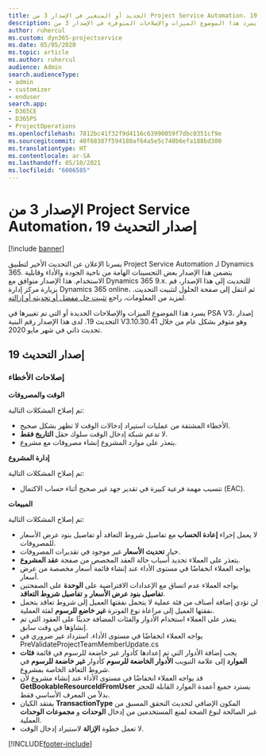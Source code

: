 ```yaml
---
title: الجديد أو المتغير في الإصدار 3 من Project Service Automation، إصدار التحديث 19
description: يسرد هذا الموضوع الميزات والإصلاحات المتوفرة في الإصدار 3 من Project Service Automation، إصدار التحديث 19.
author: ruhercul
ms.custom: dyn365-projectservice
ms.date: 05/05/2020
ms.topic: article
ms.author: ruhercul
audience: Admin
search.audienceType:
- admin
- customizer
- enduser
search.app:
- D365CE
- D365PS
- ProjectOperations
ms.openlocfilehash: 7812bc41f32f9d4116c63990059f7dbc0351cf9e
ms.sourcegitcommit: 40f68387f594180af64a5e5c748b6efa188bd300
ms.translationtype: HT
ms.contentlocale: ar-SA
ms.lasthandoff: 05/10/2021
ms.locfileid: "6006585"
---
```

# <a name="project-service-automation-update-release-19-v3"></a>الإصدار 3 من Project Service Automation، إصدار التحديث 19

[!include [banner](../includes/psa-now-project-operations.md)]

يسرنا الإعلان عن التحديث الأخير لتطبيق Project Service Automation لـ Dynamics 365. يتضمن هذا الإصدار بعض التحسينات الهامة من ناحية الجودة والأداء وقابلية الاستخدام. هذا الإصدار متوافق مع Dynamics 365 9.x. للتحديث إلى هذا الإصدار، قم بزيارة مركز إدارة Dynamics 365 online، ثم انتقل إلى صفحة الحلول لتثبيت التحديث. لمزيد من المعلومات، راجع [تثبيت حل مفضل أو تحديثه أو إزالته](/power-platform/admin/install-remove-preferred-solution).

يسرد هذا الموضوع الميزات والإصلاحات الجديدة أو التي تم تغييرها في PSA V3، إصدار التحديث 19. لدى هذا الإصدار رقم البنية V3.10.30.41 وهو متوفر بشكل عام من خلال تحديث ذاتي في شهر مايو 2020.

## <a name="update-release-19"></a>إصدار التحديث 19

### <a name="bug-fixes"></a>إصلاحات الأخطاء

**الوقت والمصروفات**

تم إصلاح المشكلات التالية: 

- الأخطاء المشتقة من عمليات استيراد إدخالات الوقت لا تظهر بشكل صحيح.
- لا تدعم شبكة إدخال الوقت سلوك حقل **التاريخ فقط**.
- يتعذر على موارد المشروع إنشاء مصروفات مع مشروع.

**إدارة المشروع**

تم إصلاح المشكلات التالية: 

-  تتسبب مهمة فرعية كبيرة في تقدير جهد غير صحيح أثناء حساب الاكتمال (EAC).

**المبيعات**

تم إصلاح المشكلات التالية: 

- لا يعمل إجراء **إعادة الحساب** مع تفاصيل شروط التعاقد أو تفاصيل بنود عرض الأسعار للمصروفات.
- خيار **تحديث الأسعار** غير موجود في تقديرات المصروفات.
-  يتعذر على العملاء تحديد أسباب حالة العقد المخصص من صفحة **عقد المشروع**.
- يواجه العملاء انخفاضًا في مستوى الأداء عند إنشاء قائمة أسعار مخصصة من عرض أسعار.
- يواجه العملاء عدم اتساق مع الإعدادات الافتراضية على **الوحدة** على الصفحتين **تفاصيل بنود عرض الأسعار** و **تفاصيل شروط التعاقد**.
- لن تؤدي إضافة أصناف من فئة عملية لا يتحمل نفقتها العميل إلى شروط تعاقد يتحمل نفقتها العميل إلى مراعاة نوع الفوترة **غير خاضع للرسوم** لفئة العملية.
- يتعذر على العملاء استخدام الأدوار والفئات المضافة حديثًا على العقود التي تم إنشاؤها في وقت سابق.
- يواجه العملاء انخفاضًا في مستوى الأداء. استرداد غير ضروري في PreValidateProjectTeamMemberUpdate.cs
- يجب إضافة الأدوار التي تم إعدادها كأدوار غير خاضعة للرسوم في قائمة **فئات الموارد** إلى علامة التبويب **الأدوار الخاضعة للرسوم‬** كأدوار **غير خاضعة للرسوم‬** في شروط التعاقد الخاصة بمشروع.
- قد يواجه العملاء انخفاضًا في مستوى الأداء عند إنشاء مشروع لأن **GetBookableResourceIdFromUser** يسترد جميع أعمدة الموارد القابلة للحجز بدلاً من المعرف الأساسي‬ فقط.
- يفتقد الكيان **TransactionType** المكون الإضافي لتحديث التحقق المسبق من الصحة‬ لمنع المستخدمين من إدخال **الوحدات** و **مجموعات الوحدات‏‎** غير الصالحة لنوع العملية.
- لا تعمل خطوة **الإزالة** لاستيراد إدخال الوقت.


[!INCLUDE[footer-include](../includes/footer-banner.md)]